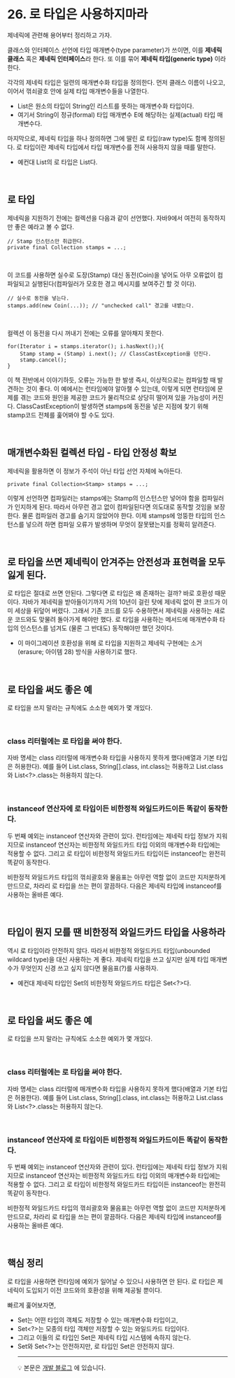 # 26. 로 타입은 사용하지마라
제네릭에 관련해 용어부터 정리하고 가자. 

클래스와 인터페이스 선언에 타입 매개변수(type parameter)가 쓰이면, 이를 **제네릭 클래스** 혹은 **제네릭 인터페이스**라 한다.  또 이를 묶어 **제네릭 타입(generic type)** 이라 한다.

각각의 제네릭 타입은 일련의 매개변수화 타입을 정의한다. 먼저 클래스 이름이 나오고, 이어서 꺾쇠괄호 안에 실제 타입 매개변수들을 나열한다.
- List<String>은 원소의 타입이 String인 리스트를 뜻하는 매개변수화 타입이다.
- 여기서 String이 정규(formal) 타입 매개변수 E에 해당하는 실제(actual) 타입 매개변수다.

마지막으로, 제네릭 타입을 하나 정의하면 그에 딸린 로 타입(raw type)도 함께 정의된다. 로 타입이란 제네릭 타입에서 타입 매개변수를 전혀 사용하지 않을 때를 말한다. 
- 예컨대 List<E>의 로 타입은 List다.

<br>

## 로 타입
제네릭을 지원하기 전에는 컬렉션을 다음과 같이 선언했다. 자바9에서 여전히 동작하지만 좋은 예라고 볼 수 없다.

~~~
// Stamp 인스턴스만 취급한다.
private final Collection stamps = ...;
~~~

<br>

이 코드를 사용하면 실수로 도장(Stamp) 대신 동전(Coin)을 넣어도 아무 오류없이 컴파일되고 실행된다(컴파일러가 모호한 경고 메시지를 보여주긴 할 것 이다).
~~~
// 실수로 동전을 넣는다.
stamps.add(new Coin(...)); // "unchecked call" 경고를 내뱉는다.
~~~

<br>

컬렉션 이 동전을 다시 꺼내기 전에는 오류를 알아채지 못한다.
~~~
for(Iterator i = stamps.iterator(); i.hasNext();){
	Stamp stamp = (Stamp) i.next(); // ClassCastException을 던진다.
	stamp.cancel();
}
~~~

이 책 전반에서 이야기하듯, 오류는 가능한 한 발생 즉시, 이상적으로는 컴파일할 때 발견하는 것이 좋다. 이 예에서는 런타임에야 알아챌 수 있는데, 이렇게 되면 런타임에 문제를 겪는 코드와 원인을 제공한 코드가 물리적으로 상당히 떨어져 있을 가능성이 커진다. ClassCastException이 발생하면 stamps에 동전을 넣은 지점에 찾기 위해 stamp코드 전체를 훑어봐야 할 수도 있다.

<br>

## 매개변수화된 컬렉션 타입  - 타입 안정성 확보
제네릭을 활용하면 이 정보가 주석이 아닌 타입 선언 자체에 녹아든다.


~~~
private final Collection<Stamp> stamps = ...;
~~~

이렇게 선언하면 컴파일러는 stamps에는 Stamp의 인스턴스만 넣어야 함을 컴파일러가 인지하게 된다. 따라서 아무런 경고 없이 컴파일된다면 의도대로 동작할 것임을 보장한다. 물론 컴파일러 경고를 숨기지 않았어야 한다. 이제 stamps에 엉뚱한 타입의 인스턴스를 넣으려 하면 컴파일 오류가 발생하며 무엇이 잘못됐는지를 정확히 알려준다.

<br>

## 로 타입을 쓰면 제네릭이 안겨주는 안전성과 표현력을 모두 잃게 된다.
로 타입은 절대로 쓰면 안된다. 그렇다면 로 타입은 왜 존재하는 걸까? 바로 호환성 때문이다. 자바가 제네릭을 받아들이기까지 거의 10년이 걸린 탓에 제네릭 없이 짠 코드가 이미 세상을 뒤덮어 버렸다. 그래서 기존 코드를 모두 수용하면서 제네릭을 사용하는 새로운 코드와도 맞물려 돌아가게 해야만 했다. 로 타입을 사용하는 메서드에 매개변수화 타입의 인스턴스를 넘겨도 (물론 그 반대도) 동작해야만 했던 것이다.
- 이 마이그레이션 호환성을 위해 로 타입을 지원하고 제네릭 구현에는 소거(erasure; 아이템 28) 방식을 사용하기로 했다.

<br>

## 로 타입을 써도 좋은 예
로 타입을 쓰지 말라는 규칙에도 소소한 예외가 몇 개있다.

<br>

### class 리터럴에는 로 타입을 써야 한다.
자바 명세는 class 리터럴에 매개변수화 타입을 사용하지 못하게 했다(배열과 기본 타입은 허용한다). 예를 들어 List.class, String[].class, int.class는 허용하고 List<String>.class와 List<?>.class는 허용하지 않는다.

<br>

### instanceof 연산자에 로 타입이든 비한정적 와일드카드이든 똑같이 동작한다.
두 번째 예외는 instanceof 연산자와 관련이 있다. 런타임에는 제네릭 타입 정보가 지워지므로 instanceof 연산자는 비한정적 와일드카드 타입 이외의 매개변수화 타입에는 적용할 수 없다. 그리고 로 타입이 비한정적 와일드카드 타입이든 instanceof는 완전히 똑같이 동작한다.

비한정적 와일드카드 타입의 꺾쇠괄호와 물음표는 아무런 역할 없이 코드만 지저분하게 만드므로, 차라리 로 타입을 쓰는 편이 깔끔하다. 다음은 제네릭 타입에 instanceof를 사용하는 올바른 예다.

<br>

## 타입이 뭔지 모를 땐 비한정적 와일드카드 타입을 사용하라
역시 로 타입이라 안전하지 않다. 따라서 비한정적 와일드카드 타입(unbounded wildcard type)을 대신 사용하는 게 좋다. 제네릭 타입을 쓰고 싶지만 실제 타입 매개변수가 무엇인지 신경 쓰고 싶지 않다면 물음표(?)를 사용하자. 
- 예컨대 제네릭 타입인 Set<E>의 비한정적 와일드카드 타입은 Set<?>다.

<br>

## 로 타입을 써도 좋은 예
로 타입을 쓰지 말라는 규칙에도 소소한 예외가 몇 개있다.

<br>

### class 리터럴에는 로 타입을 써야 한다.
자바 명세는 class 리터럴에 매개변수화 타입을 사용하지 못하게 했다(배열과 기본 타입은 허용한다). 예를 들어 List.class, String[].class, int.class는 허용하고 List<String>.class와 List<?>.class는 허용하지 않는다.

<br>

### instanceof 연산자에 로 타입이든 비한정적 와일드카드이든 똑같이 동작한다.
두 번째 예외는 instanceof 연산자와 관련이 있다. 런타임에는 제네릭 타입 정보가 지워지므로 instanceof 연산자는 비한정적 와일드카드 타입 이외의 매개변수화 타입에는 적용할 수 없다. 그리고 로 타입이 비한정적 와일드카드 타입이든 instanceof는 완전히 똑같이 동작한다.

비한정적 와일드카드 타입의 꺾쇠괄호와 물음표는 아무런 역할 없이 코드만 지저분하게 만드므로, 차라리 로 타입을 쓰는 편이 깔끔하다. 다음은 제네릭 타입에 instanceof를 사용하는 올바른 예다.

<br>

## 핵심 정리
로 타입을 사용하면 런타임에 예외가 일어날 수 있으니 사용하면 안 된다. 로 타입은 제네릭이 도입되기 이전 코드와의 호환성을 위해 제공될 뿐이다. 

빠르게 훑어보자면, 
- Set<Object>는 어떤 타입의 객체도 저장할 수 있는 매개변수화 타입이고,
- Set<?>는 모종의 타입 객체만 저장할 수 있는 와일드카드 타입이다.
- 그리고 이들의 로 타입인 Set은 제네릭 타입 시스템에 속하지 않는다.
- Set<Object>와 Set<?>는 안전하지만, 로 타입인 Set은 안전하지 않다.

<br>

--- 

💡 본문은 [개발 블로그](https://loosie.tistory.com/670) 에 있습니다.
